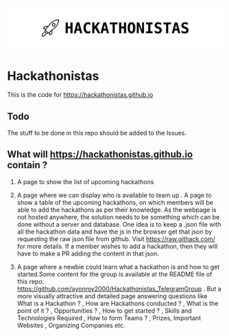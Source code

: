 ![HEADER](assets/header.png)

# Hackathonistas

This is the code for https://hackathonistas.github.io 

## Todo 

The stuff to be done in this repo should be added to the Issues. 


## What will https://hackathonistas.github.io contain ?

1. A page to show the list of upcoming hackathons

2. A page where we can display who is available to team up . A page to show a table of the upcoming hackathons, on which members will be able to add the hackathons as per their knowledge. As the webpage is not hosted anywhere, the solution needs to be something which can be done without a server and database. One idea is to keep a .json file with all the hackathon data and have the js in the browser get that json by requesting the raw json file from github. Visit https://raw.githack.com/ for more details. If a member wishes to add a hackathon, then they will have to make a PR adding the content in that json.

3. A page where a newbie could learn what a hackathon is and how to get started.Some content for the group is available at the README file of this repo: https://github.com/ayonroy2000/Hackathonistas_TelegramGroup . But a more visually attractive and detailed page answering questions like What is a Hackathon ? , How are Hackathons conducted ? , What is the point of it ? , Opportunities ? , How to get started ? , Skills and Technologies Required , How to form Teams ? , Prizes, Important Websites , Organizing Companies etc.
